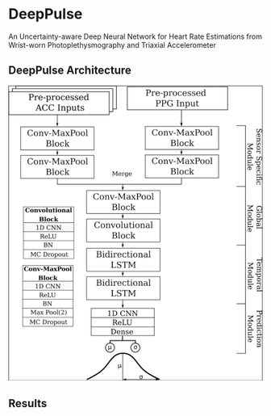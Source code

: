# DeepPulse
 An Uncertainty-aware Deep Neural Network for Heart Rate Estimations from Wrist-worn Photoplethysmography and Triaxial Accelerometer
 
 ## DeepPulse Architecture
![DeepPulse Architecture](https://github.com/danielray54/DeepPulse/blob/main/Images/DEEPPULSEARCH.png?raw=true)

## Results
